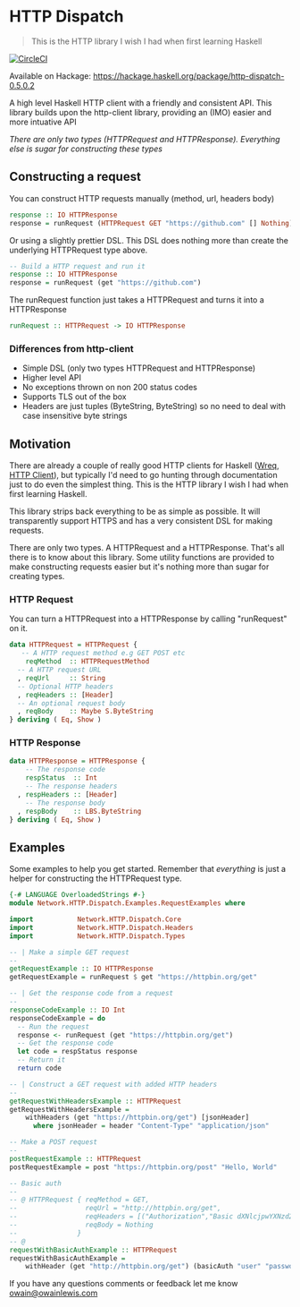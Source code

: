 # HTTP Dispatch

> This is the HTTP library I wish I had when first learning Haskell

[![CircleCI](https://circleci.com/gh/owainlewis/http-dispatch.svg?style=svg)](https://circleci.com/gh/owainlewis/http-dispatch)

Available on Hackage: https://hackage.haskell.org/package/http-dispatch-0.5.0.2

A high level Haskell HTTP client with a friendly and consistent API.
This library builds upon the http-client library, providing an (IMO) easier and more intuative API

*There are only two types (HTTPRequest and HTTPResponse). Everything else is sugar for constructing these types*

## Constructing a request

You can construct HTTP requests manually (method, url, headers body)

```haskell
response :: IO HTTPResponse
response = runRequest (HTTPRequest GET "https://github.com" [] Nothing)
```

Or using a slightly prettier DSL. This DSL does nothing more than create the underlying HTTPRequest type above.

```haskell
-- Build a HTTP request and run it
response :: IO HTTPResponse
response = runRequest (get "https://github.com")
```

The runRequest function just takes a HTTPRequest and turns it into a HTTPResponse

```haskell
runRequest :: HTTPRequest -> IO HTTPResponse
```

### Differences from http-client

* Simple DSL (only two types HTTPRequest and HTTPResponse)
* Higher level API
* No exceptions thrown on non 200 status codes
* Supports TLS out of the box
* Headers are just tuples (ByteString, ByteString) so no need to deal with case insensitive byte strings

## Motivation

There are already a couple of really good HTTP clients for Haskell ([Wreq](http://www.serpentine.com/wreq/), [HTTP Client](https://github.com/snoyberg/http-client)), but typically I'd need to go hunting through documentation just to do even the simplest thing.
This is the HTTP library I wish I had when first learning Haskell.

This library strips back everything to be as simple as possible.
It will transparently support HTTPS and has a very consistent DSL for making requests.

There are only two types. A HTTPRequest and a HTTPResponse.
That's all there is to know about this library.
Some utility functions are provided to make constructing requests easier but it's nothing more than sugar for creating types.

### HTTP Request

You can turn a HTTPRequest into a HTTPResponse by calling "runRequest" on it.

```haskell
data HTTPRequest = HTTPRequest {
   -- A HTTP request method e.g GET POST etc
    reqMethod  :: HTTPRequestMethod
  -- A HTTP request URL
  , reqUrl     :: String
  -- Optional HTTP headers
  , reqHeaders :: [Header]
  -- An optional request body
  , reqBody    :: Maybe S.ByteString
} deriving ( Eq, Show )
```

### HTTP Response

```haskell
data HTTPResponse = HTTPResponse {
    -- The response code
    respStatus  :: Int
    -- The response headers
  , respHeaders :: [Header]
    -- The response body
  , respBody    :: LBS.ByteString
} deriving ( Eq, Show )

```

## Examples

Some examples to help you get started. Remember that *everything* is just a helper for constructing the HTTPRequest type.

```haskell
{-# LANGUAGE OverloadedStrings #-}
module Network.HTTP.Dispatch.Examples.RequestExamples where

import           Network.HTTP.Dispatch.Core
import           Network.HTTP.Dispatch.Headers
import           Network.HTTP.Dispatch.Types

-- | Make a simple GET request
--
getRequestExample :: IO HTTPResponse
getRequestExample = runRequest $ get "https://httpbin.org/get"

-- | Get the response code from a request
--
responseCodeExample :: IO Int
responseCodeExample = do
  -- Run the request
  response <- runRequest (get "https://httpbin.org/get")
  -- Get the response code
  let code = respStatus response
  -- Return it
  return code

-- | Construct a GET request with added HTTP headers
--
getRequestWithHeadersExample :: HTTPRequest
getRequestWithHeadersExample =
    withHeaders (get "https://httpbin.org/get") [jsonHeader]
      where jsonHeader = header "Content-Type" "application/json"

-- Make a POST request
--
postRequestExample :: HTTPRequest
postRequestExample = post "https://httpbin.org/post" "Hello, World"

-- Basic auth
--
-- @ HTTPRequest { reqMethod = GET,
--                 reqUrl = "http://httpbin.org/get",
--                 reqHeaders = [("Authorization","Basic dXNlcjpwYXNzd29yZA==")],
--                 reqBody = Nothing
--               }
-- @
requestWithBasicAuthExample :: HTTPRequest
requestWithBasicAuthExample =
    withHeader (get "http://httpbin.org/get") (basicAuth "user" "password")

```

If you have any questions comments or feedback let me know <owain@owainlewis.com>
